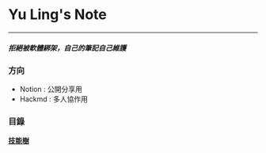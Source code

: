 # Yu Ling's Note

---

##### _拒絕被軟體綁架，自己的筆記自己維護_

### 方向

- Notion : 公開分享用
- Hackmd : 多人協作用

### 目錄

**[技能樹](./skillTree/技能樹.md)**
